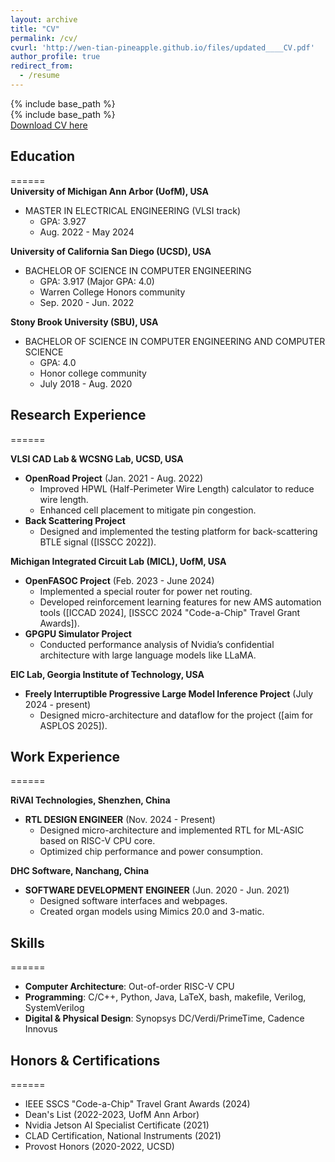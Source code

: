 ```yaml
---
layout: archive  
title: "CV"  
permalink: /cv/  
cvurl: 'http://wen-tian-pineapple.github.io/files/updated____CV.pdf'  
author_profile: true  
redirect_from:  
  - /resume  
---
```


{% include base_path %}  
{% include base_path %}  
[Download CV here](http://wen-tian-pineapple.github.io/files/updated____CV.pdf)

## Education  
======  
**University of Michigan Ann Arbor (UofM), USA**  
- MASTER IN ELECTRICAL ENGINEERING (VLSI track)  
  - GPA: 3.927  
  - Aug. 2022 - May 2024  

**University of California San Diego (UCSD), USA**  
- BACHELOR OF SCIENCE IN COMPUTER ENGINEERING  
  - GPA: 3.917 (Major GPA: 4.0)  
  - Warren College Honors community  
  - Sep. 2020 - Jun. 2022  

**Stony Brook University (SBU), USA**  
- BACHELOR OF SCIENCE IN COMPUTER ENGINEERING AND COMPUTER SCIENCE  
  - GPA: 4.0  
  - Honor college community  
  - July 2018 - Aug. 2020  

## Research Experience  
======  

**VLSI CAD Lab & WCSNG Lab, UCSD, USA**  
- **OpenRoad Project** (Jan. 2021 - Aug. 2022)  
  - Improved HPWL (Half-Perimeter Wire Length) calculator to reduce wire length.  
  - Enhanced cell placement to mitigate pin congestion.  
- **Back Scattering Project**  
  - Designed and implemented the testing platform for back-scattering BTLE signal ([ISSCC 2022]).  

**Michigan Integrated Circuit Lab (MICL), UofM, USA**  
- **OpenFASOC Project** (Feb. 2023 - June 2024)  
  - Implemented a special router for power net routing.  
  - Developed reinforcement learning features for new AMS automation tools ([ICCAD 2024], [ISSCC 2024 "Code-a-Chip" Travel Grant Awards]).  
- **GPGPU Simulator Project**  
  - Conducted performance analysis of Nvidia’s confidential architecture with large language models like LLaMA.  

**EIC Lab, Georgia Institute of Technology, USA**  
- **Freely Interruptible Progressive Large Model Inference Project** (July 2024 - present)  
  - Designed micro-architecture and dataflow for the project ([aim for ASPLOS 2025]).  

## Work Experience  
======  

**RiVAI Technologies, Shenzhen, China**  
- **RTL DESIGN ENGINEER** (Nov. 2024 - Present)  
  - Designed micro-architecture and implemented RTL for ML-ASIC based on RISC-V CPU core.  
  - Optimized chip performance and power consumption.  

**DHC Software, Nanchang, China**  
- **SOFTWARE DEVELOPMENT ENGINEER** (Jun. 2020 - Jun. 2021)  
  - Designed software interfaces and webpages.  
  - Created organ models using Mimics 20.0 and 3-matic. 

## Skills  
======  
- **Computer Architecture**: Out-of-order RISC-V CPU  
- **Programming**: C/C++, Python, Java, LaTeX, bash, makefile, Verilog, SystemVerilog  
- **Digital & Physical Design**: Synopsys DC/Verdi/PrimeTime, Cadence Innovus  

## Honors & Certifications  
======  
- IEEE SSCS "Code-a-Chip" Travel Grant Awards (2024)  
- Dean's List (2022-2023, UofM Ann Arbor)  
- Nvidia Jetson AI Specialist Certificate (2021)  
- CLAD Certification, National Instruments (2021)  
- Provost Honors (2020-2022, UCSD)  
